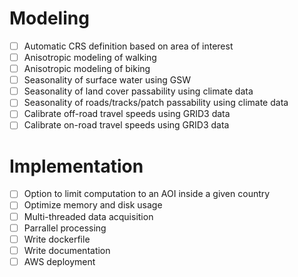 # Modeling

* [ ] Automatic CRS definition based on area of interest
* [ ] Anisotropic modeling of walking
* [ ] Anisotropic modeling of biking
* [ ] Seasonality of surface water using GSW
* [ ] Seasonality of land cover passability using climate data
* [ ] Seasonality of roads/tracks/patch passability using climate data
* [ ] Calibrate off-road travel speeds using GRID3 data
* [ ] Calibrate on-road travel speeds using GRID3 data

# Implementation

* [ ] Option to limit computation to an AOI inside a given country
* [ ] Optimize memory and disk usage
* [ ] Multi-threaded data acquisition
* [ ] Parrallel processing
* [ ] Write dockerfile
* [ ] Write documentation
* [ ] AWS deployment
